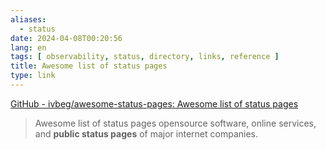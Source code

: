 ```yaml
---
aliases:
  - status
date: 2024-04-08T00:20:56
lang: en
tags: [ observability, status, directory, links, reference ]
title: Awesome list of status pages
type: link
---
```


[GitHub - ivbeg/awesome-status-pages: Awesome list of status pages](https://github.com/ivbeg/awesome-status-pages?tab=readme-ov-file#public-status-pages)

> Awesome list of status pages opensource software, online services, and **public status pages** of major internet companies.

